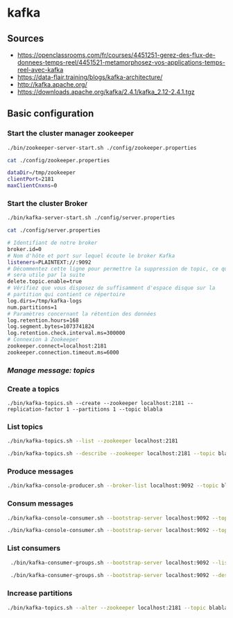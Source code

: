 # kafka

## Sources 

* https://openclassrooms.com/fr/courses/4451251-gerez-des-flux-de-donnees-temps-reel/4451521-metamorphosez-vos-applications-temps-reel-avec-kafka
* https://data-flair.training/blogs/kafka-architecture/
* http://kafka.apache.org/
* https://downloads.apache.org/kafka/2.4.1/kafka_2.12-2.4.1.tgz



## Basic configuration


### Start the cluster manager zookeeper

```bash
./bin/zookeeper-server-start.sh ./config/zookeeper.properties

cat ./config/zookeeper.properties

dataDir=/tmp/zookeeper
clientPort=2181
maxClientCnxns=0


```



### Start the cluster Broker


```bash
./bin/kafka-server-start.sh ./config/server.properties

cat ./config/server.properties

# Identifiant de notre broker
broker.id=0
# Nom d'hôte et port sur lequel écoute le broker Kafka
listeners=PLAINTEXT://:9092
# Décommentez cette ligne pour permettre la suppression de topic, ce qui
# sera utile par la suite
delete.topic.enable=true
# Vérifiez que vous disposez de suffisamment d'espace disque sur la
# partition qui contient ce répertoire
log.dirs=/tmp/kafka-logs
num.partitions=1
# Paramètres concernant la rétention des données
log.retention.hours=168
log.segment.bytes=1073741824
log.retention.check.interval.ms=300000
# Connexion à Zookeeper
zookeeper.connect=localhost:2181
zookeeper.connection.timeout.ms=6000

```

### *Manage message: topics*

### Create a topics

```
./bin/kafka-topics.sh --create --zookeeper localhost:2181 --replication-factor 1 --partitions 1 --topic blabla
```

### List  topics

```bash
./bin/kafka-topics.sh --list --zookeeper localhost:2181

./bin/kafka-topics.sh --describe --zookeeper localhost:2181 --topic blabla
```


### Produce messages

```bash
./bin/kafka-console-producer.sh --broker-list localhost:9092 --topic blabla

```

### Consum messages

```bash
./bin/kafka-console-consumer.sh --bootstrap-server localhost:9092 --topic blabla

./bin/kafka-console-consumer.sh --bootstrap-server localhost:9092 --topic blabla --consumer-property group.id=mygroup
```

### List consumers

```bash
 ./bin/kafka-consumer-groups.sh --bootstrap-server localhost:9092 --list
 
 ./bin/kafka-consumer-groups.sh --bootstrap-server localhost:9092 --describe --group mygroup
 ```
 
 
### Increase partitions

```bash
./bin/kafka-topics.sh --alter --zookeeper localhost:2181 --topic blabla --partitions 2
```




